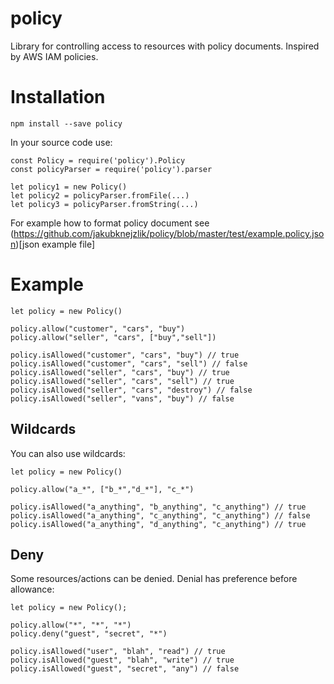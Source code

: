 # policy
Library for controlling access to resources with policy documents. Inspired by AWS IAM policies.

# Installation

```
npm install --save policy
```

In your source code use:
```
const Policy = require('policy').Policy
const policyParser = require('policy').parser

let policy1 = new Policy()
let policy2 = policyParser.fromFile(...)
let policy3 = policyParser.fromString(...)
```

For example how to format policy document see (https://github.com/jakubknejzlik/policy/blob/master/test/example.policy.json)[json example file]

# Example

```
let policy = new Policy()

policy.allow("customer", "cars", "buy")
policy.allow("seller", "cars", ["buy","sell"])

policy.isAllowed("customer", "cars", "buy") // true
policy.isAllowed("customer", "cars", "sell") // false
policy.isAllowed("seller", "cars", "buy") // true
policy.isAllowed("seller", "cars", "sell") // true
policy.isAllowed("seller", "cars", "destroy") // false
policy.isAllowed("seller", "vans", "buy") // false

```

## Wildcards
You can also use wildcards:
```
let policy = new Policy()

policy.allow("a_*", ["b_*","d_*"], "c_*")

policy.isAllowed("a_anything", "b_anything", "c_anything") // true
policy.isAllowed("a_anything", "c_anything", "c_anything") // false
policy.isAllowed("a_anything", "d_anything", "c_anything") // true
```

## Deny
Some resources/actions can be denied. Denial has preference before allowance:
```
let policy = new Policy();

policy.allow("*", "*", "*")
policy.deny("guest", "secret", "*")

policy.isAllowed("user", "blah", "read") // true
policy.isAllowed("guest", "blah", "write") // true
policy.isAllowed("guest", "secret", "any") // false
```
